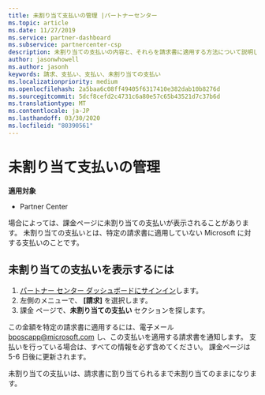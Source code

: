 ```yaml
---
title: 未割り当て支払いの管理 |パートナーセンター
ms.topic: article
ms.date: 11/27/2019
ms.service: partner-dashboard
ms.subservice: partnercenter-csp
description: 未割り当ての支払いの内容と、それらを請求書に適用する方法について説明します。
author: jasonwhowell
ms.author: jasonh
keywords: 請求、支払い、支払い、未割り当ての支払い
ms.localizationpriority: medium
ms.openlocfilehash: 2a5baa6c08ff49405f6317410e382dab10b8276d
ms.sourcegitcommit: 5dcf8cefd2c4731c6a80e57c65b43521d7c37b6d
ms.translationtype: MT
ms.contentlocale: ja-JP
ms.lasthandoff: 03/30/2020
ms.locfileid: "80390561"
---
```

# <a name="manage-unallocated-payments"></a>未割り当て支払いの管理

**適用対象**

- Partner Center

場合によっては、課金ページに未割り当ての支払いが表示されることがあります。 未割り当ての支払いとは、特定の請求書に適用していない Microsoft に対する支払いのことです。

## <a name="to-view-your-unallocated-payments"></a>未割り当ての支払いを表示するには

1.  [パートナー センター ダッシュボードにサインイン](https://partner.microsoft.com/en-us/dashboard/home)します。
2.  左側のメニューで、 **[請求]** を選択します。
3.  課金 ページで、**未割り当ての支払い** セクションを探します。 

この金額を特定の請求書に適用するには、電子メール bposcapp@microsoft.com し、この支払いを適用する請求書を通知します。 支払いを行っている場合は、すべての情報を必ず含めてください。 課金ページは5-6 日後に更新されます。 

未割り当ての支払いは、請求書に割り当てられるまで未割り当てのままになります。 
